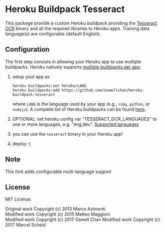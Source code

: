 # Heroku Buildpack Tesseract

This package provide a custom Heroku buildpack providing the [Tesseract OCR](https://github.com/tesseract-ocr/tesseract) binary and all the required libraries to Heroku apps. Training data language(s) are configurable (default English). 

## Configuration

The first step consists in allowing your Heroku app to use multiple buildpacks. Heroku natively supports [multiple buildpacks per app](https://devcenter.heroku.com/articles/using-multiple-buildpacks-for-an-app).

1. setup your app as  
    ```
    heroku buildpacks:set heroku/LANG
    heroku buildpacks:add https://github.com/oswellchan/heroku-buildpack-tesseract
    ```
	
    where `LANG` is the language used by your app (e.g., `ruby`, `python`, or `nodejs`). A complete list of Heroku buildpacks can be found [here](https://devcenter.heroku.com/articles/buildpacks).
2. OPTIONAL: set heroku config var "TESSERACT_OCR_LANGUAGES" to one or more languages, e.g. "eng,deu". [Supported languages](https://github.com/tesseract-ocr/tessdata)
3. you can use the `tesseract` binary in your Heroku app!
4. deploy :)

## Note
This fork adds configurable multi-language support

## License
MIT License.

Original work Copyright (c) 2013 Marco Azimonti  
Modified work Copyright (c) 2015 Matteo Maggioni  
Modified work Copyright (c) 2017 Oswell Chan
Modified work Copyright (c) 2017 Marcel Scheid
